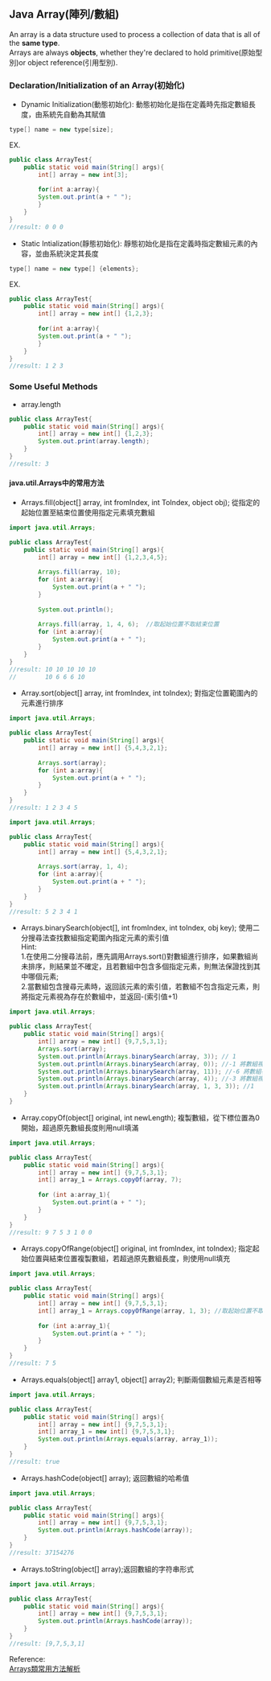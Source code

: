 ## Java Array(陣列/數組)
An array is a data structure used to process a collection of data that is all of the **same type**.<br>
Arrays are always **objects**, whether they're declared to hold primitive(原始型別)or object reference(引用型別).

### Declaration/Initialization of an Array(初始化)
- Dynamic Initialization(動態初始化): 動態初始化是指在定義時先指定數組長度，由系統先自動為其賦值
```java
type[] name = new type[size];
```
EX.
```java
public class ArrayTest{
    public static void main(String[] args){
        int[] array = new int[3];
        
        for(int a:array){
        System.out.print(a + " ");
        }
    }
}
//result: 0 0 0
```
- Static Intialization(靜態初始化): 靜態初始化是指在定義時指定數組元素的內容，並由系統決定其長度
```java
type[] name = new type[] {elements};
```
EX.
```Java
public class ArrayTest{
    public static void main(String[] args){
        int[] array = new int[] {1,2,3};
        
        for(int a:array){
        System.out.print(a + " ");
        }
    }
}
//result: 1 2 3
```
### Some Useful Methods
- array.length
```java
public class ArrayTest{
    public static void main(String[] args){
        int[] array = new int[] {1,2,3};
        System.out.print(array.length);
    }
}
//result: 3
```
#### java.util.Arrays中的常用方法
- Arrays.fill(object[] array, int fromIndex, int ToIndex, object obj); 從指定的起始位置至結束位置使用指定元素填充數組

```java
import java.util.Arrays;

public class ArrayTest{
    public static void main(String[] args){
        int[] array = new int[] {1,2,3,4,5};
        
        Arrays.fill(array, 10);
        for (int a:array){
            System.out.print(a + " ");
        }
        
        System.out.println();
        
        Arrays.fill(array, 1, 4, 6);  //取起始位置不取結束位置
        for (int a:array){
            System.out.print(a + " ");
        }        
    }
}
//result: 10 10 10 10 10
//        10 6 6 6 10
```
- Array.sort(object[] array, int fromIndex, int toIndex); 對指定位置範圍內的元素進行排序
```java
import java.util.Arrays;

public class ArrayTest{
    public static void main(String[] args){
        int[] array = new int[] {5,4,3,2,1};
        
        Arrays.sort(array);
        for (int a:array){
            System.out.print(a + " ");
        }
    }
}
//result: 1 2 3 4 5
```
```java
import java.util.Arrays;

public class ArrayTest{
    public static void main(String[] args){
        int[] array = new int[] {5,4,3,2,1};
        
        Arrays.sort(array, 1, 4);
        for (int a:array){
            System.out.print(a + " ");
        }
    }
}
//result: 5 2 3 4 1
```
- Arrays.binarySearch(object[], int fromIndex, int toIndex, obj key); 使用二分搜尋法查找數組指定範圍內指定元素的索引值<br>Hint:<br>1.在使用二分搜尋法前，應先調用Arrays.sort()對數組進行排序，如果數組尚未排序，則結果並不確定，且若數組中包含多個指定元素，則無法保證找到其中哪個元素;<br> 2.當數組包含搜尋元素時，返回該元素的索引值，若數組不包含指定元素，則將指定元素視為存在於數組中，並返回-(索引值+1)

```java
import java.util.Arrays;

public class ArrayTest{
    public static void main(String[] args){
        int[] array = new int[] {9,7,5,3,1};
        Arrays.sort(array);
        System.out.println(Arrays.binarySearch(array, 3)); // 1
        System.out.println(Arrays.binarySearch(array, 0)); //-1 將數組視為{0,1,3,5,7,9}，index為-(0+1)=-1
        System.out.println(Arrays.binarySearch(array, 11)); //-6 將數組視為{1,3,5,6,9,11}，index為-(5+1)=-6
        System.out.println(Arrays.binarySearch(array, 4)); //-3 將數組視為{1,3,4,5,6,9}，index為-(2+1)=-3
        System.out.println(Arrays.binarySearch(array, 1, 3, 3)); //1 
    }
}
```
- Array.copyOf(object[] original, int newLength); 複製數組，從下標位置為0開始，超過原先數組長度則用null填滿
```java
import java.util.Arrays;

public class ArrayTest{
    public static void main(String[] args){
        int[] array = new int[] {9,7,5,3,1};
        int[] array_1 = Arrays.copyOf(array, 7);
        
        for (int a:array_1){
            System.out.print(a + " ");
        }
    }
}
//result: 9 7 5 3 1 0 0 
```
- Arrays.copyOfRange(object[] original, int fromIndex, int toIndex); 指定起始位置與結束位置複製數組，若超過原先數組長度，則使用null填充
```java
import java.util.Arrays;

public class ArrayTest{
    public static void main(String[] args){
        int[] array = new int[] {9,7,5,3,1};
        int[] array_1 = Arrays.copyOfRange(array, 1, 3); //取起始位置不取結束位置
        
        for (int a:array_1){
            System.out.print(a + " ");
        }
    }
}
//result: 7 5
```
- Arrays.equals(object[] array1, object[] array2); 判斷兩個數組元素是否相等
```java
import java.util.Arrays;

public class ArrayTest{
    public static void main(String[] args){
        int[] array = new int[] {9,7,5,3,1};
        int[] array_1 = new int[] {9,7,5,3,1};
        System.out.println(Arrays.equals(array, array_1));
    }
}
//result: true
```
- Arrays.hashCode(object[] array); 返回數組的哈希值
```java
import java.util.Arrays;

public class ArrayTest{
    public static void main(String[] args){
        int[] array = new int[] {9,7,5,3,1};
        System.out.println(Arrays.hashCode(array));
    }
}
//result: 37154276
```
- Arrays.toString(object[] array);返回數組的字符串形式
```java
import java.util.Arrays;

public class ArrayTest{
    public static void main(String[] args){
        int[] array = new int[] {9,7,5,3,1};
        System.out.println(Arrays.hashCode(array));
    }
}
//result: [9,7,5,3,1]
```

Reference:<br>
[Arrays類常用方法解析](https://blog.csdn.net/Goodbye_Youth/article/details/81003817)<br>







